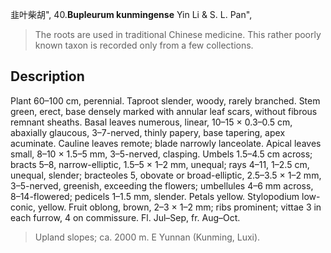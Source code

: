 韭叶柴胡",
40.**Bupleurum kunmingense** Yin Li & S. L. Pan",

> The roots are used in traditional Chinese medicine. This rather poorly known taxon is recorded only from a few collections.

## Description
Plant 60–100 cm, perennial. Taproot slender, woody, rarely branched. Stem green, erect, base densely marked with annular leaf scars, without fibrous remnant sheaths. Basal leaves numerous, linear, 10–15 × 0.3–0.5 cm, abaxially glaucous, 3–7-nerved, thinly papery, base tapering, apex acuminate. Cauline leaves remote; blade narrowly lanceolate. Apical leaves small, 8–10 × 1.5–5 mm, 3–5-nerved, clasping. Umbels 1.5–4.5 cm across; bracts 5–8, narrow-elliptic, 1.5–5 × 1–2 mm, unequal; rays 4–11, 1–2.5 cm, unequal, slender; bracteoles 5, obovate or broad-elliptic, 2.5–3.5 × 1–2 mm, 3–5-nerved, greenish, exceeding the flowers; umbellules 4–6 mm across, 8–14-flowered; pedicels 1–1.5 mm, slender. Petals yellow. Stylopodium low-conic, yellow. Fruit oblong, brown, 2–3 × 1–2 mm; ribs prominent; vittae 3 in each furrow, 4 on commissure. Fl. Jul–Sep, fr. Aug–Oct.

> Upland slopes; ca. 2000 m. E Yunnan (Kunming, Luxi).
